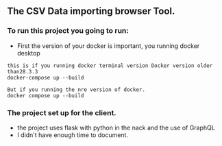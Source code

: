 ## The CSV Data importing browser Tool.

### To run this project you going to run:

- First the version of your docker is important, you running docker desktop

```
this is if you running docker terminal version Docker version older than28.3.3
docker-compose up --build

But if you running the nre version of docker.
docker compose up --build
```

### The project set up for the client.

- the project uses flask with python in the nack and the use of GraphQL
- I didn't have enough time to document.

